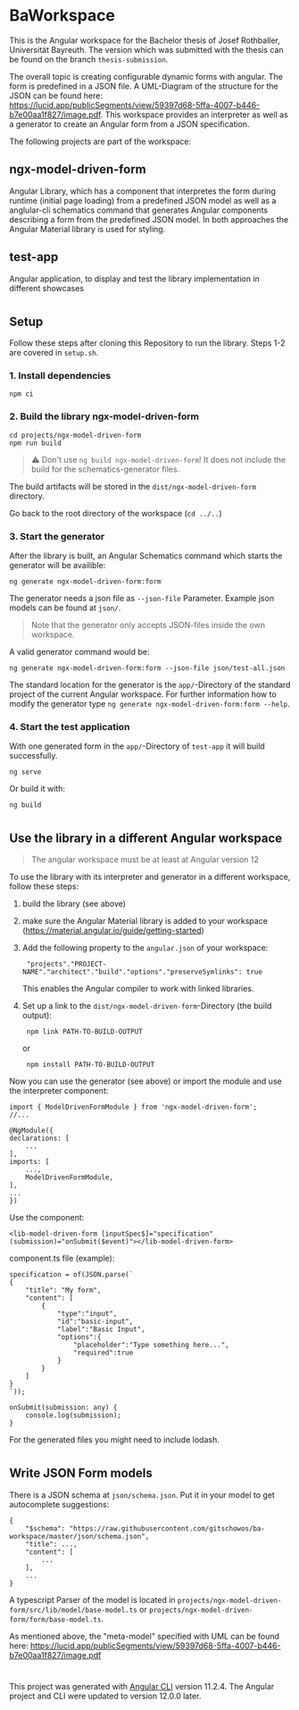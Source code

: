 # BaWorkspace

This is the Angular workspace for the Bachelor thesis of Josef Rothballer, Universität Bayreuth. The version which was submitted with the thesis can be found on the branch `thesis-submission`.

The overall topic is creating configurable dynamic forms with angular.
The form is predefined in a JSON file. A UML-Diagram of the structure for the JSON can be found here: https://lucid.app/publicSegments/view/59397d68-5ffa-4007-b446-b7e00aa1f827/image.pdf. This workspace provides an interpreter as well as a generator to create an Angular form from a JSON specification.

The following projects are part of the workspace:

## ngx-model-driven-form

Angular Library, which has a component that interpretes the form during runtime (initial page loading) from a predefined JSON model as well as a anglular-cli schematics command that generates Angular components describing a form from the predefined JSON model. In both approaches the Angular Material library is used for styling.

## test-app

Angular application, to display and test the library implementation in different showcases
#

## Setup
Follow these steps after cloning this Repository to run the library. Steps 1-2 are covered in `setup.sh`.
### 1. Install dependencies
    npm ci
### 2. Build the library ngx-model-driven-form
    cd projects/ngx-model-driven-form
    npm run build
>⚠️ Don't use `ng build ngx-model-driven-form`! It does not include the build for the schematics-generator files.

The build artifacts will be stored in the `dist/ngx-model-driven-form` directory.

Go back to the root directory of the workspace (`cd ../..`)

### 3. Start the generator
After the library is built, an Angular Schematics command which starts the generator will be availible:

    ng generate ngx-model-driven-form:form

The generator needs a json file as `--json-file` Parameter. Example json models can be found at `json/`.

>Note that the generator only accepts JSON-files inside the own workspace.

A valid generator command would be:

    ng generate ngx-model-driven-form:form --json-file json/test-all.json

The standard location for the generator is the `app/`-Directory of the standard project of the current Angular workspace. For further information how to modify the generator type `ng generate ngx-model-driven-form:form --help`.

### 4. Start the test application
With one generated form in the `app/`-Directory of `test-app` it will build successfully.

    ng serve

Or build it with:

    ng build

#
## Use the library in a different Angular workspace
>The angular workspace must be at least at Angular version 12

To use the library with its interpreter and generator in a different workspace, follow these steps:
1. build the library (see above)
2. make sure the Angular Material library is added to your workspace (https://material.angular.io/guide/getting-started)
3. Add the following property to the `angular.json` of your workspace:
    
        "projects"."PROJECT-NAME"."architect"."build"."options"."preserveSymlinks": true

    This enables the Angular compiler to work with linked libraries.

4. Set up a link to the `dist/ngx-model-driven-form`-Directory (the build output):
   
        npm link PATH-TO-BUILD-OUTPUT 
    or

        npm install PATH-TO-BUILD-OUTPUT

Now you can use the generator (see above) or import the module and use the interpreter component:

    import { ModelDrivenFormModule } from 'ngx-model-driven-form';
    //...

    @NgModule({
    declarations: [
        ...
    ],
    imports: [
        ...,
        ModelDrivenFormModule,
    ],
    ...
    })

Use the component:

    <lib-model-driven-form [inputSpec$]="specification" (submission)="onSubmit($event)"></lib-model-driven-form>

component.ts file (example):

    specification = of(JSON.parse(`
    {
        "title": "My form",
        "content": [
            {
                "type":"input",
                "id":"basic-input",
                "label":"Basic Input",
                "options":{
                    "placeholder":"Type something here...",
                    "required":true
                }
            }
        ]
    }
    `));

    onSubmit(submission: any) {
        console.log(submission);
    }

For the generated files you might need to include lodash.

#
## Write JSON Form models

There is a JSON schema at `json/schema.json`. Put it in your model to get autocomplete suggestions:

    {
        "$schema": "https://raw.githubusercontent.com/gitschowos/ba-workspace/master/json/schema.json",
        "title": ...,
        "content": [
            ...
        ],
        ...
    }

A typescript Parser of the model is located in `projects/ngx-model-driven-form/src/lib/model/base-model.ts` or `projects/ngx-model-driven-form/form/base-model.ts`.

As mentioned above, the "meta-model" specified with UML can be found here: https://lucid.app/publicSegments/view/59397d68-5ffa-4007-b446-b7e00aa1f827/image.pdf
#

This project was generated with [Angular CLI](https://github.com/angular/angular-cli) version 11.2.4. The Angular project and CLI were updated to version 12.0.0 later.